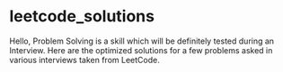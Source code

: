 # leetcode_solutions
Hello,
Problem Solving is a skill which will be definitely tested during an Interview. Here are the optimized solutions for a few problems asked in various interviews taken from LeetCode.
